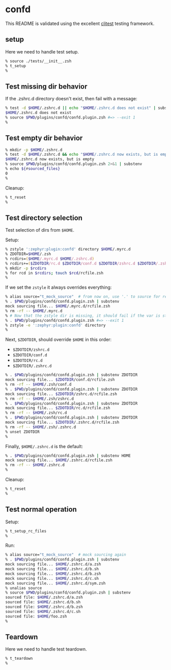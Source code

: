 # confd

This README is validated using the excellent [clitest] testing framework.

## setup

Here we need to handle test setup.

```zsh
% source ./tests/__init__.zsh
% t_setup
%
```

## Test missing dir behavior

If the .zshrc.d directory doesn't exist, then fail with a message:

```zsh
% test -d $HOME/.zshrc.d || echo "$HOME/.zshrc.d does not exist" | substenv
$HOME/.zshrc.d does not exist
% source $PWD/plugins/confd/confd.plugin.zsh #=> --exit 1
%
```

## Test empty dir behavior

```zsh
% mkdir -p $HOME/.zshrc.d
% test -d $HOME/.zshrc.d && echo "$HOME/.zshrc.d now exists, but is empty" | substenv
$HOME/.zshrc.d now exists, but is empty
% source $PWD/plugins/confd/confd.plugin.zsh 2>&1 | substenv
% echo ${#sourced_files}
0
%
```

Cleanup:

```zsh
% t_reset
%
```

## Test directory selection

Test selection of dirs from `$HOME`.

Setup:

```zsh
% zstyle ':zephyr:plugin:confd' directory $HOME/.myrc.d
% ZDOTDIR=$HOME/.zsh
% rcdirs=($HOME/.myrc.d $HOME/.zshrc.d)
% rcdirs+=($ZDOTDIR/rc.d $ZDOTDIR/conf.d $ZDOTDIR/zshrc.d $ZDOTDIR/.zshrc.d)
% mkdir -p $rcdirs
% for rcd in $rcdirs; touch $rcd/rcfile.zsh
%
```

If we set the `zstyle` it always overrides everything:

```zsh
% alias source="t_mock_source"  # from now on, use '.' to source for real
% . $PWD/plugins/confd/confd.plugin.zsh | substenv
mock sourcing file... $HOME/.myrc.d/rcfile.zsh
% rm -rf -- $HOME/.myrc.d
% # Now that the zstyle dir is missing, it should fail if the var is still set
% . $PWD/plugins/confd/confd.plugin.zsh #=> --exit 1
% zstyle -e ':zephyr:plugin:confd' directory
%
```

Next, `$ZDOTDIR`, should override `$HOME` in this order:

- `$ZDOTDIR/zshrc.d`
- `$ZDOTDIR/conf.d`
- `$ZDOTDIR/rc.d`
- `$ZDOTDIR/.zshrc.d`

```zsh
% . $PWD/plugins/confd/confd.plugin.zsh | substenv ZDOTDIR
mock sourcing file... $ZDOTDIR/conf.d/rcfile.zsh
% rm -rf -- $HOME/.zsh/conf.d
% . $PWD/plugins/confd/confd.plugin.zsh | substenv ZDOTDIR
mock sourcing file... $ZDOTDIR/zshrc.d/rcfile.zsh
% rm -rf -- $HOME/.zsh/zshrc.d
% . $PWD/plugins/confd/confd.plugin.zsh | substenv ZDOTDIR
mock sourcing file... $ZDOTDIR/rc.d/rcfile.zsh
% rm -rf -- $HOME/.zsh/rc.d
% . $PWD/plugins/confd/confd.plugin.zsh | substenv ZDOTDIR
mock sourcing file... $ZDOTDIR/.zshrc.d/rcfile.zsh
% rm -rf -- $HOME/.zsh/.zshrc.d
% unset ZDOTDIR
%
```

Finally, `$HOME/.zshrc.d` is the default:

```zsh
% . $PWD/plugins/confd/confd.plugin.zsh | substenv HOME
mock sourcing file... $HOME/.zshrc.d/rcfile.zsh
% rm -rf -- $HOME/.zshrc.d
%
```

Cleanup:

```zsh
% t_reset
%
```

## Test normal operation

Setup:

```zsh
% t_setup_rc_files
%
```

Run:

```zsh
% alias source="t_mock_source"  # mock sourcing again
% . $PWD/plugins/confd/confd.plugin.zsh | substenv
mock sourcing file... $HOME/.zshrc.d/a.zsh
mock sourcing file... $HOME/.zshrc.d/b.sh
mock sourcing file... $HOME/.zshrc.d/b.zsh
mock sourcing file... $HOME/.zshrc.d/c.sh
mock sourcing file... $HOME/.zshrc.d/sym.zsh
% unalias source
% source $PWD/plugins/confd/confd.plugin.zsh | substenv
sourced file: $HOME/.zshrc.d/a.zsh
sourced file: $HOME/.zshrc.d/b.sh
sourced file: $HOME/.zshrc.d/b.zsh
sourced file: $HOME/.zshrc.d/c.sh
sourced file: $HOME/foo.zsh
%
```

## Teardown

Here we need to handle test teardown.

```zsh
% t_teardown
%
```

[clitest]: https://github.com/aureliojargas/clitest
